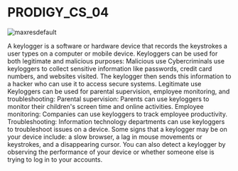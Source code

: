 # PRODIGY_CS_04
![maxresdefault](https://github.com/user-attachments/assets/f3b0a964-15dc-4c9b-91fa-154b5e9cca1b)

A keylogger is a software or hardware device that records the keystrokes a user types on a computer or mobile device. Keyloggers can be used for both legitimate and malicious purposes: 
Malicious use
Cybercriminals use keyloggers to collect sensitive information like passwords, credit card numbers, and websites visited. The keylogger then sends this information to a hacker who can use it to access secure systems. 
Legitimate use
Keyloggers can be used for parental supervision, employee monitoring, and troubleshooting: 
Parental supervision: Parents can use keyloggers to monitor their children's screen time and online activities. 
Employee monitoring: Companies can use keyloggers to track employee productivity. 
Troubleshooting: Information technology departments can use keyloggers to troubleshoot issues on a device. 
Some signs that a keylogger may be on your device include: a slow browser, a lag in mouse movements or keystrokes, and a disappearing cursor. 
You can also detect a keylogger by observing the performance of your device or whether someone else is trying to log in to your accounts. 

